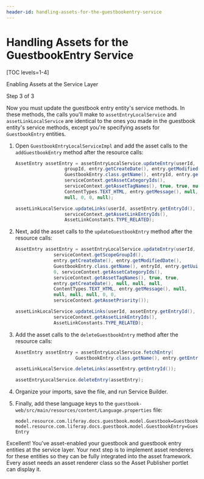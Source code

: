 ```yaml
---
header-id: handling-assets-for-the-guestbookentry-service
---
```


# Handling Assets for the GuestbookEntry Service

[TOC levels=1-4]

<div class="learn-path-step row">
    <p id="stepTitle">Enabling Assets at the Service Layer</p><p>Step 3 of 3</p>
</div>

Now you must update the guestbook entry entity's service methods. In these 
methods, the calls you'll make to `assetEntryLocalService` and 
`assetLinkLocalService` are identical to the ones you made in the guestbook
entity's service methods, except you're specifying assets for `GuestbookEntry`
entities. 

1.  Open `GuestbookEntryLocalServiceImpl` and add the asset calls to the
    `addGuestbookEntry` method after the resource calls: 

    ```java
    AssetEntry assetEntry = assetEntryLocalService.updateEntry(userId,
                      groupId, entry.getCreateDate(), entry.getModifiedDate(),
                      GuestbookEntry.class.getName(), entryId, entry.getUuid(), 0,
                      serviceContext.getAssetCategoryIds(),
                      serviceContext.getAssetTagNames(), true, true, null, null, null, null,
                      ContentTypes.TEXT_HTML, entry.getMessage(), null, null, null,
                      null, 0, 0, null);

    assetLinkLocalService.updateLinks(userId, assetEntry.getEntryId(),
                      serviceContext.getAssetLinkEntryIds(),
                      AssetLinkConstants.TYPE_RELATED);
    ```

2.  Next, add the asset calls to the `updateGuestbookEntry` method after the resource 
    calls: 

    ```java
    AssetEntry assetEntry = assetEntryLocalService.updateEntry(userId,
                  serviceContext.getScopeGroupId(),
                  entry.getCreateDate(), entry.getModifiedDate(),
                  GuestbookEntry.class.getName(), entryId, entry.getUuid(),
                  0, serviceContext.getAssetCategoryIds(),
                  serviceContext.getAssetTagNames(), true, true,
                  entry.getCreateDate(), null, null, null,
                  ContentTypes.TEXT_HTML, entry.getMessage(), null,
                  null, null, null, 0, 0,
                  serviceContext.getAssetPriority());

    assetLinkLocalService.updateLinks(userId, assetEntry.getEntryId(),
                  serviceContext.getAssetLinkEntryIds(),
                  AssetLinkConstants.TYPE_RELATED);
    ```

3.  Add the asset calls to the `deleteGuestbookEntry` method after the resource calls: 

    ```java
    AssetEntry assetEntry = assetEntryLocalService.fetchEntry(
                          GuestbookEntry.class.getName(), entry.getEntryId());

    assetLinkLocalService.deleteLinks(assetEntry.getEntryId());

    assetEntryLocalService.deleteEntry(assetEntry);
    ```

4.  Organize your imports, save the file, and run Service Builder. 

5.  Finally, add these language keys to the
    `guestbook-web/src/main/resources/content/Language.properties` file:

    ```properties
    model.resource.com.liferay.docs.guestbook.model.Guestbook=Guestbook
    model.resource.com.liferay.docs.guestbook.model.GuestbookEntry=Guestbook Entry
    ```

Excellent! You've asset-enabled your guestbook and guestbook entry entities at
the service layer. Your next step is to implement asset renderers for these
entities so they can be fully integrated into the asset framework. Every asset
needs an asset renderer class so the Asset Publisher portlet can display it.
